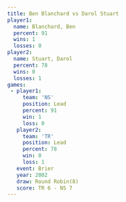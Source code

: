 ```yaml
---
title: Ben Blanchard vs Darol Stuart
player1:              
  name: Blanchard, Ben
  percent: 91         
  wins: 1             
  losses: 0           
player2:              
  name: Stuart, Darol 
  percent: 78         
  wins: 0             
  losses: 1           
games:
 - player1:        
     team: 'NS'    
     position: Lead
     percent: 91   
     win: 1        
     loss: 0       
   player2:        
     team: 'TR'    
     position: Lead
     percent: 78   
     win: 0        
     loss: 1       
   event: Brier        
   year: 2002          
   draw: Round Robin(8)
   score: TR 6 - NS 7  
---
```

